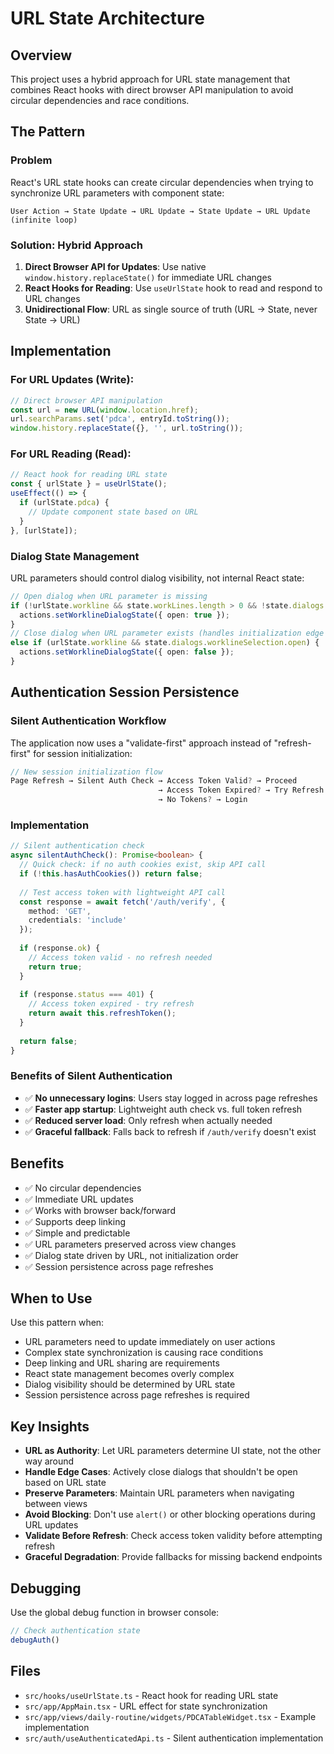 # URL State Architecture

## Overview
This project uses a hybrid approach for URL state management that combines React hooks with direct browser API manipulation to avoid circular dependencies and race conditions.

## The Pattern

### Problem
React's URL state hooks can create circular dependencies when trying to synchronize URL parameters with component state:
```
User Action → State Update → URL Update → State Update → URL Update (infinite loop)
```

### Solution: Hybrid Approach
1. **Direct Browser API for Updates**: Use native `window.history.replaceState()` for immediate URL changes
2. **React Hooks for Reading**: Use `useUrlState` hook to read and respond to URL changes
3. **Unidirectional Flow**: URL as single source of truth (URL → State, never State → URL)

## Implementation

### For URL Updates (Write):
```typescript
// Direct browser API manipulation
const url = new URL(window.location.href);
url.searchParams.set('pdca', entryId.toString());
window.history.replaceState({}, '', url.toString());
```

### For URL Reading (Read):
```typescript
// React hook for reading URL state
const { urlState } = useUrlState();
useEffect(() => {
  if (urlState.pdca) {
    // Update component state based on URL
  }
}, [urlState]);
```

### Dialog State Management
URL parameters should control dialog visibility, not internal React state:

```typescript
// Open dialog when URL parameter is missing
if (!urlState.workline && state.workLines.length > 0 && !state.dialogs.worklineSelection.open) {
  actions.setWorklineDialogState({ open: true });
}
// Close dialog when URL parameter exists (handles initialization edge cases)
else if (urlState.workline && state.dialogs.worklineSelection.open) {
  actions.setWorklineDialogState({ open: false });
}
```

## Authentication Session Persistence

### Silent Authentication Workflow
The application now uses a "validate-first" approach instead of "refresh-first" for session initialization:

```typescript
// New session initialization flow
Page Refresh → Silent Auth Check → Access Token Valid? → Proceed
                                 → Access Token Expired? → Try Refresh → Success/Login
                                 → No Tokens? → Login
```

### Implementation
```typescript
// Silent authentication check
async silentAuthCheck(): Promise<boolean> {
  // Quick check: if no auth cookies exist, skip API call
  if (!this.hasAuthCookies()) return false;
  
  // Test access token with lightweight API call
  const response = await fetch('/auth/verify', {
    method: 'GET',
    credentials: 'include'
  });
  
  if (response.ok) {
    // Access token valid - no refresh needed
    return true;
  }
  
  if (response.status === 401) {
    // Access token expired - try refresh
    return await this.refreshToken();
  }
  
  return false;
}
```

### Benefits of Silent Authentication
- ✅ **No unnecessary logins**: Users stay logged in across page refreshes
- ✅ **Faster app startup**: Lightweight auth check vs. full token refresh  
- ✅ **Reduced server load**: Only refresh when actually needed
- ✅ **Graceful fallback**: Falls back to refresh if `/auth/verify` doesn't exist

## Benefits
- ✅ No circular dependencies
- ✅ Immediate URL updates
- ✅ Works with browser back/forward
- ✅ Supports deep linking
- ✅ Simple and predictable
- ✅ URL parameters preserved across view changes
- ✅ Dialog state driven by URL, not initialization order
- ✅ Session persistence across page refreshes

## When to Use
Use this pattern when:
- URL parameters need to update immediately on user actions
- Complex state synchronization is causing race conditions
- Deep linking and URL sharing are requirements
- React state management becomes overly complex
- Dialog visibility should be determined by URL state
- Session persistence across page refreshes is required

## Key Insights
- **URL as Authority**: Let URL parameters determine UI state, not the other way around
- **Handle Edge Cases**: Actively close dialogs that shouldn't be open based on URL state
- **Preserve Parameters**: Maintain URL parameters when navigating between views
- **Avoid Blocking**: Don't use `alert()` or other blocking operations during URL updates
- **Validate Before Refresh**: Check access token validity before attempting refresh
- **Graceful Degradation**: Provide fallbacks for missing backend endpoints

## Debugging
Use the global debug function in browser console:
```javascript
// Check authentication state
debugAuth()
```

## Files
- `src/hooks/useUrlState.ts` - React hook for reading URL state
- `src/app/AppMain.tsx` - URL effect for state synchronization
- `src/app/views/daily-routine/widgets/PDCATableWidget.tsx` - Example implementation
- `src/auth/useAuthenticatedApi.ts` - Silent authentication implementation 